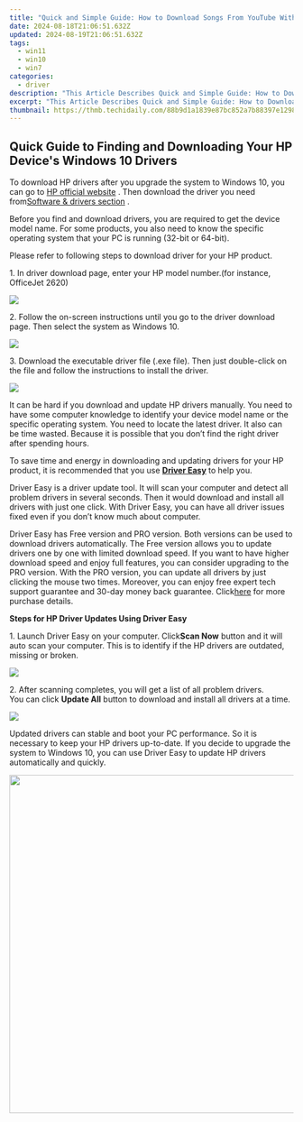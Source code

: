 ```yaml
---
title: "Quick and Simple Guide: How to Download Songs From YouTube Without Hassle"
date: 2024-08-18T21:06:51.632Z
updated: 2024-08-19T21:06:51.632Z
tags:
  - win11
  - win10
  - win7
categories:
  - driver
description: "This Article Describes Quick and Simple Guide: How to Download Songs From YouTube Without Hassle"
excerpt: "This Article Describes Quick and Simple Guide: How to Download Songs From YouTube Without Hassle"
thumbnail: https://thmb.techidaily.com/88b9d1a1839e87bc852a7b88397e12987972348fa38a161adde19f109b06aa2c.jpg
---
```


## Quick Guide to Finding and Downloading Your HP Device's Windows 10 Drivers

To download HP drivers after you upgrade the system to Windows 10, you can go to [HP official website](http://www8.hp.com/sg/en/home.html) . Then download the driver you need from[Software & drivers section](http://support.hp.com/sg-en/drivers) .  
  
 Before you find and download drivers, you are required to get the device model name. For some products, you also need to know the specific operating system that your PC is running (32-bit or 64-bit).  
  
 Please refer to following steps to download driver for your HP product.  
  
 1\. In driver download page, enter your HP model number.(for instance, OfficeJet 2620)  
  
![](https://images.drivereasy.com/wp-content/uploads/2016/04/img_57060ff1b9005.png)
  
 2\. Follow the on-screen instructions until you go to the driver download page. Then select the system as Windows 10\.
  
![](https://images.drivereasy.com/wp-content/uploads/2016/04/img_5706140c3460c.png)
  
 3\. Download the executable driver file (.exe file). Then just double-click on the file and follow the instructions to install the driver.
  
![](https://images.drivereasy.com/wp-content/uploads/2016/04/img_57061446b0cb2.png)
  
 It can be hard if you download and update HP drivers manually. You need to have some computer knowledge to identify your device model name or the specific operating system. You need to locate the latest driver. It also can be time wasted. Because it is possible that you don’t find the right driver after spending hours.  
  
 To save time and energy in downloading and updating drivers for your HP product, it is recommended that you use **[Driver Easy](https://tools.techidaily.com/drivereasy/download/)**  to help you.
  
 Driver Easy is a driver update tool. It will scan your computer and detect all problem drivers in several seconds. Then it would download and install all drivers with just one click. With Driver Easy, you can have all driver issues fixed even if you don’t know much about computer.  
  
 Driver Easy has Free version and PRO version. Both versions can be used to download drivers automatically. The Free version allows you to update drivers one by one with limited download speed. If you want to have higher download speed and enjoy full features, you can consider upgrading to the PRO version. With the PRO version, you can update all drivers by just clicking the mouse two times. Moreover, you can enjoy free expert tech support guarantee and 30-day money back guarantee. Click[here](https://tools.techidaily.com/drivereasy/download/) for more purchase details.  
  
 **Steps for HP Driver Updates Using Driver Easy**
  
 1\. Launch Driver Easy on your computer. Click**Scan Now** button and it will auto scan your computer. This is to identify if the HP drivers are outdated, missing or broken.

![](https://images.drivereasy.com/wp-content/uploads/2017/04/img_58fef2fb6cc5f.png)

 2\. After scanning completes, you will get a list of all problem drivers.  
 You can click **Update All** button to download and install all drivers at a time.

![](https://images.drivereasy.com/wp-content/uploads/2017/04/img_58fef30700c8d.jpg)

 Updated drivers can stable and boot your PC performance. So it is necessary to keep your HP drivers up-to-date. If you decide to upgrade the system to Windows 10, you can use Driver Easy to update HP drivers automatically and quickly.

<ins class="adsbygoogle"
     style="display:block"
     data-ad-format="autorelaxed"
     data-ad-client="ca-pub-7571918770474297"
     data-ad-slot="1223367746"></ins>



<ins class="adsbygoogle"
     style="display:block"
     data-ad-client="ca-pub-7571918770474297"
     data-ad-slot="8358498916"
     data-ad-format="auto"
     data-full-width-responsive="true"></ins>



<!-- affiliate ads begin -->
<a href="https://appsumo.8odi.net/c/5597632/2082541/7443" target="_top" id="2082541"><img src="//a.impactradius-go.com/display-ad/7443-2082541" border="0" alt="" width="1200" height="600"/></a><img height="0" width="0" src="https://appsumo.8odi.net/i/5597632/2082541/7443" style="position:absolute;visibility:hidden;" border="0" />
<!-- affiliate ads end -->